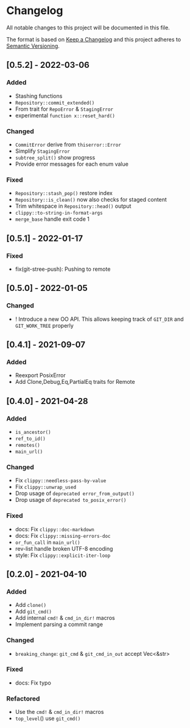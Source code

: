 # Changelog

All notable changes to this project will be documented in this file.

The format is based on [Keep a Changelog](http://keepachangelog.com/en/1.0.0/)
and this project adheres to [Semantic Versioning](http://semver.org/spec/v2.0.0.html).

## [0.5.2] - 2022-03-06

### Added

- Stashing functions
- `Repository::commit_extended()`
- From trait for `RepoError` & `StagingError`
- experimental `function x::reset_hard()`

### Changed

- `CommitError` derive from `thiserror::Error`
- Simplify `StagingError`
- `subtree_split()` show progress
- Provide error messages for each enum value

### Fixed

- `Repository::stash_pop()` restore index
- `Repository::is_clean()` now also checks for staged content
- Trim whitespace in `Repository::head()` output
- `clippy::to-string-in-format-args`
- `merge_base` handle exit code 1

## [0.5.1] - 2022-01-17

### Fixed

- fix(git-stree-push): Pushing to remote

## [0.5.0] - 2022-01-05

### Changed

- ! Introduce a new OO API. This allows keeping track of `GIT_DIR` and
  `GIT_WORK_TREE` properly

## [0.4.1] - 2021-09-07

### Added

- Reexport PosixError
- Add Clone,Debug,Eq,PartialEq traits for Remote

## [0.4.0] - 2021-04-28

### Added

- `is_ancestor()`
- `ref_to_id()`
- `remotes()`
- `main_url()`

### Changed

- Fix `clippy::needless-pass-by-value`
- Fix `clippy::unwrap_used`
- Drop usage of `deprecated error_from_output()`
- Drop usage of `deprecated to_posix_error()`

### Fixed

- docs: Fix `clippy::doc-markdown`
- docs: Fix `clippy::missing-errors-doc`
- `or_fun_call` in `main_url()`
- rev-list handle broken UTF-8 encoding
- style: Fix `clippy::explicit-iter-loop`

## [0.2.0] - 2021-04-10

### Added

- Add `clone()`
- Add `git_cmd()`
- Add internal `cmd!` & `cmd_in_dir!` macros
- Implement parsing a commit range

### Changed

- `breaking_change`: `git_cmd` & `git_cmd_in_out` accept Vec<&str>

### Fixed

- docs: Fix typo

### Refactored

- Use the `cmd!` & `cmd_in_dir!` macros
- `top_level`() use `git_cmd()`
